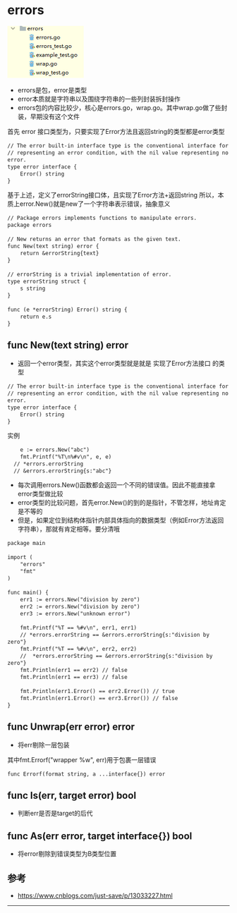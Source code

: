 # errors

![20210822_170324_24](image/20210822_170324_24.png)

* errors是包，error是类型
* error本质就是字符串以及围绕字符串的一些列封装拆封操作
* errors包的内容比较少，核心是errors.go，wrap.go。其中wrap.go做了些封装，早期没有这个文件


首先 error 接口类型为，只要实现了Error方法且返回string的类型都是error类型

```
// The error built-in interface type is the conventional interface for
// representing an error condition, with the nil value representing no error.
type error interface {
	Error() string
}

```

基于上述，定义了errorString接口体，且实现了Error方法+返回string
所以，本质上error.New()就是new了一个字符串表示错误，抽象意义

```
// Package errors implements functions to manipulate errors.
package errors

// New returns an error that formats as the given text.
func New(text string) error {
	return &errorString{text}
}

// errorString is a trivial implementation of error.
type errorString struct {
	s string
}

func (e *errorString) Error() string {
	return e.s
}
```

## func New(text string) error


* 返回一个error类型，其实这个error类型就是就是 实现了Error方法接口 的类型

```
// The error built-in interface type is the conventional interface for
// representing an error condition, with the nil value representing no error.
type error interface {
	Error() string
}
```

实例

```
	e := errors.New("abc")
	fmt.Printf("%T\n%#v\n", e, e)
  // *errors.errorString
  // &errors.errorString{s:"abc"}
```

* 每次调用errors.New()函数都会返回一个不同的错误值。因此不能直接拿error类型做比较
* error类型的比较问题，首先error.New()的到的是指针，不管怎样，地址肯定是不等的
* 但是，如果定位到结构体指针内部具体指向的数据类型（例如Error方法返回字符串），那就有肯定相等。要分清哦

```
package main

import (
	"errors"
	"fmt"
)

func main() {
	err1 := errors.New("division by zero")
	err2 := errors.New("division by zero")
	err3 := errors.New("unknown error")

	fmt.Printf("%T == %#v\n", err1, err1)
	// *errors.errorString == &errors.errorString{s:"division by zero"}
	fmt.Printf("%T == %#v\n", err2, err2)
	// 	*errors.errorString == &errors.errorString{s:"division by zero"}
	fmt.Println(err1 == err2) // false
	fmt.Println(err1 == err3) // false

	fmt.Println(err1.Error() == err2.Error()) // true
	fmt.Println(err1.Error() == err3.Error()) // false
}
```


## func Unwrap(err error) error

* 将err剔除一层包装

其中fmt.Errorf("wrapper %w", err)用于包裹一层错误

```
func Errorf(format string, a ...interface{}) error
```



## func Is(err, target error) bool

* 判断err是否是target的后代

## func As(err error, target interface{}) bool

* 将error剔除到错误类型为B类型位置


## 参考

* <https://www.cnblogs.com/just-save/p/13033227.html>

---
